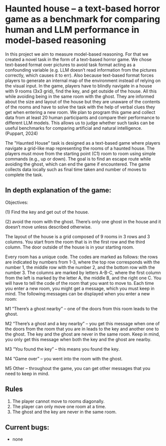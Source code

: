 # Haunted house – a text-based horror game as a benchmark for comparing human and LLM performance in model-based reasoning

In this project we aim to measure model-based reasoning. For that we created a novel task in the form of a text-based horror game. We chose text-based format over pictures to avoid task format acting as a confounding variable (e.g. LLM doesn’t read information from the pictures correctly, which causes it to err). Also because text-based format forces players to generate an internal map of the environment instead of relying on the visual input. In the game, players have to blindly navigate in a house with 9 rooms (3x3 grid), find the key, and get outside of the house. All this while avoiding being in the same room with the ghost. They are informed about the size and layout of the house but they are unaware of the contents of the rooms and have to solve the task with the help of verbal clues they get when entering a new room. We plan to program this game and collect data from at least 20 human participants and compare their performance to different LLM models. This allows us to judge whether such tasks can be useful benchmarks for comparing artificial and natural intelligence. (Puppart, 2024)

The "Haunted House" task is designed as a text-based game where players navigate a grid-like map representing the rooms of a haunted house. The players must move from the starting point (C1) room to room using simple commands (e.g., up or down). The goal is to find an escape route while avoiding the ghost, which can end the game if encountered. The game collects data locally such as final time taken and number of moves to complete the task.

## In depth explanation of the game:

Objectives: 

(1) Find the key and get out of the house.

(2) avoid the room with the ghost. There’s only one ghost in the house and it doesn’t move unless described otherwise.

The layout of the house is a grid composed of 9 rooms in 3 rows and 3 columns. You start from the room that is in the first row and the third column. The door outside of the house is in your starting room.

Every room has a unique code. The codes are marked as follows: the rows are indicated by
numbers from 1-3, where the top row corresponds with the number 1, the middle row with the number 2, and the bottom row with the number 3. The columns are marked by letters A-B-C, where the first column from the left is marked by the letter A, the middle B, and the right one C. You will have to tell the code of the room that you want to move to. Each time you enter a new room, you might get a message, which you must keep in mind. The following messages can be displayed when you enter a new room:

M1 “There’s a ghost nearby” – one of the doors from this room leads to the ghost.

M2 “There’s a ghost and a key nearby” – you get this message when one of the doors from the room that you are in leads to the key and another one to the ghost. The key and the ghost are never in the same room. Keep in mind, you only get this message when both the key and the ghost are nearby.

M3 “You found the key” – this means you found the key.

M4 “Game over” – you went into the room with the ghost.

M5 Other – throughout the game, you can get other messages that you need to keep in mind.

## Rules

1. The player cannot move to rooms diagonally.
2. The player can only move one room at a time.
3. The ghost and the key are never in the same room.




## Current bugs:

-  none

